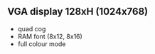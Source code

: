 VGA display 128xH (1024x768)
-----------------
 - quad cog
 - RAM font (8x12, 8x16)
 - full colour mode
